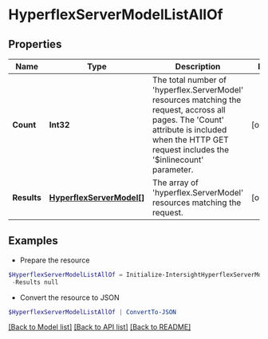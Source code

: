 # HyperflexServerModelListAllOf
## Properties

Name | Type | Description | Notes
------------ | ------------- | ------------- | -------------
**Count** | **Int32** | The total number of &#39;hyperflex.ServerModel&#39; resources matching the request, accross all pages. The &#39;Count&#39; attribute is included when the HTTP GET request includes the &#39;$inlinecount&#39; parameter. | [optional] 
**Results** | [**HyperflexServerModel[]**](HyperflexServerModel.md) | The array of &#39;hyperflex.ServerModel&#39; resources matching the request. | [optional] 

## Examples

- Prepare the resource
```powershell
$HyperflexServerModelListAllOf = Initialize-IntersightHyperflexServerModelListAllOf  -Count null `
 -Results null
```

- Convert the resource to JSON
```powershell
$HyperflexServerModelListAllOf | ConvertTo-JSON
```

[[Back to Model list]](../README.md#documentation-for-models) [[Back to API list]](../README.md#documentation-for-api-endpoints) [[Back to README]](../README.md)

